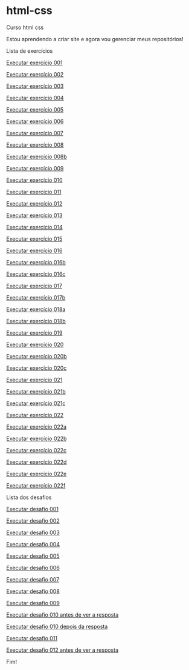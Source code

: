 # html-css
 Curso html css

Estou aprendendo a  criar site e agora vou gerenciar meus repositórios!

Lista de exercícios

<a href="https://luizotaviopdev.github.io/html-css/exercícios/001/index.html"> Executar exercício 001</a >

<a href="https://luizotaviopdev.github.io/html-css/exercícios/002/index.html"> Executar exercício 002</a >

<a href="https://luizotaviopdev.github.io/html-css/exercícios/003/index.html"> Executar exercício 003</a >

<a href="https://luizotaviopdev.github.io/html-css/exercícios/004/index.html"> Executar exercício 004</a >

<a href="#"> Executar exercício 005</a >

<a href="https://luizotaviopdev.github.io/html-css/exercícios/002/index.html"> Executar exercício 006</a >

<a href="#"> Executar exercício 007</a >

<a href="https://luizotaviopdev.github.io/html-css/exercícios/008/index.html"> Executar exercício 008</a >

<a href="https://luizotaviopdev.github.io/html-css/exercícios/008b/index.html"> Executar exercício 008b</a >

<a href="https://luizotaviopdev.github.io/html-css/exercícios/009/index.html"> Executar exercício 009</a >

<a href="https://luizotaviopdev.github.io/html-css/exercícios/010/index.html"> Executar exercício 010</a >

<a href="https://luizotaviopdev.github.io/html-css/exercícios/011/index.html"> Executar exercício 011</a >

<a href="https://luizotaviopdev.github.io/html-css/exercícios/012/index.html"> Executar exercício 012</a >

<a href="https://luizotaviopdev.github.io/html-css/exercícios/013/index.html"> Executar exercício 013</a >

<a href="https://luizotaviopdev.github.io/html-css/exercícios/014/index.html"> Executar exercício 014</a >

<a href="https://luizotaviopdev.github.io/html-css/exercícios/015/index.html"> Executar exercício 015</a >

<a href="https://luizotaviopdev.github.io/html-css/exercícios/016/cor01.html"> Executar exercício 016</a >

<a href="https://luizotaviopdev.github.io/html-css/exercícios/016/cor02.html"> Executar exercício 016b</a >

<a href="https://luizotaviopdev.github.io/html-css/exercícios/016/cor03.html"> Executar exercício 016c</a >

<a href="https://luizotaviopdev.github.io/html-css/exercícios/017/fonte01.html"> Executar exercício 017</a >

<a href="https://luizotaviopdev.github.io/html-css/exercícios/017/fonte02.html"> Executar exercício 017b</a >

<a href="https://luizotaviopdev.github.io/html-css/exercícios/018/fonte01.html"> Executar exercício 018a</a >

<a href="https://luizotaviopdev.github.io/html-css/exercícios/018/fonte02.html"> Executar exercício 018b</a >

<a href="https://luizotaviopdev.github.io/html-css/exercícios/019/seletor01.html"> Executar exercício 019</a >

<a href="https://luizotaviopdev.github.io/html-css/exercícios/020/hover.html"> Executar exercício 020</a >

<a href="https://luizotaviopdev.github.io/html-css/exercícios/020/links.html"> Executar exercício 020b</a >

<a href="https://luizotaviopdev.github.io/html-css/exercícios/020/pseudoclasses.html"> Executar exercício 020c</a >

<a href="https://luizotaviopdev.github.io/html-css/exercícios/021/caixa01.html"> Executar exercício 021</a >

<a href="https://luizotaviopdev.github.io/html-css/exercícios/021/caixa02.html"> Executar exercício 021b</a >

<a href="https://luizotaviopdev.github.io/html-css/exercícios/021/caixa03.html"> Executar exercício 021c</a >

<a href="https://luizotaviopdev.github.io/html-css/exercícios/022/fundo001.html"> Executar exercício 022</a >

<a href="https://luizotaviopdev.github.io/html-css/exercícios/022/fundo002.html"> Executar exercício 022a</a >

<a href="https://luizotaviopdev.github.io/html-css/exercícios/022/fundo003.html"> Executar exercício 022b</a >

<a href="https://luizotaviopdev.github.io/html-css/exercícios/022/fundo004.html"> Executar exercício 022c</a >

<a href="https://luizotaviopdev.github.io/html-css/exercícios/022/fundo005.html"> Executar exercício 022d</a >

<a href="https://luizotaviopdev.github.io/html-css/exercícios/022/fundo006.html"> Executar exercício 022e</a>

<a href="https://luizotaviopdev.github.io/html-css/exercícios/022/fundo007.html"> Executar exercício 022f</a>

Lista dos desafios

<a href="https://luizotaviopdev.github.io/html-css/desafios/d001/index.html"> Executar desafio 001</a >

<a href="https://luizotaviopdev.github.io/html-css/desafios/d002/index.html"> Executar desafio 002</a >

<a href="https://luizotaviopdev.github.io/html-css/desafios/d003/index.html"> Executar desafio 003</a >

<a href="https://luizotaviopdev.github.io/html-css/desafios/d004/index.html"> Executar desafio 004</a >

<a href="https://luizotaviopdev.github.io/html-css/desafios/d005/index.html"> Executar desafio 005</a >

<a href="https://luizotaviopdev.github.io/html-css/desafios/d006/index.html"> Executar desafio 006</a >

<a href="https://luizotaviopdev.github.io/html-css/desafios/d007/index.html"> Executar desafio 007</a >

<a href="https://luizotaviopdev.github.io/html-css/desafios/d008/home.html"> Executar desafio 008</a >

<a href="https://luizotaviopdev.github.io/html-css/desafios/d009/index.html"> Executar desafio 009</a >

<a href="https://luizotaviopdev.github.io/html-css/desafios/d010/desafioantes.html"> Executar desafio 010 antes de ver a  resposta</a >

<a href="https://luizotaviopdev.github.io/html-css/desafios/d010/desafio.html"> Executar desafio 010 depois da resposta</a >

<a href="https://luizotaviopdev.github.io/html-css/desafios/d011/index.html"> Executar desafio 011</a >

<a href="https://luizotaviopdev.github.io/html-css/desafios/d012/index.html"> Executar desafio 012 antes de ver a resposta</a >

Fim!